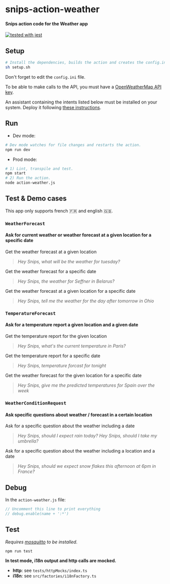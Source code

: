 # snips-action-weather
#### Snips action code for the Weather app

[![tested with jest](https://img.shields.io/badge/tested_with-jest-99424f.svg)](https://github.com/facebook/jest)

## Setup

```sh
# Install the dependencies, builds the action and creates the config.ini file.
sh setup.sh
```

Don't forget to edit the `config.ini` file.

To be able to make calls to the API, you must have a [OpenWeatherMap API key](https://openweathermap.org/api).

An assistant containing the intents listed below must be installed on your system. Deploy it following [these instructions](https://docs.snips.ai/articles/console/actions/deploy-your-assistant).

## Run

- Dev mode:

```sh
# Dev mode watches for file changes and restarts the action.
npm run dev
```

- Prod mode:

```sh
# 1) Lint, transpile and test.
npm start
# 2) Run the action.
node action-weather.js
```

## Test & Demo cases

This app only supports french 🇫🇷 and english 🇬🇧.

### `WeatherForecast`

#### Ask for current weather or weather forecast at a given location for a specific date

Get the weather forecast at a given location
> *Hey Snips, what will be the weather for tuesday?*

Get the weather forecast for a specific date
> *Hey Snips, the weather for Seffner in Belarus?*

Get the weather forecast at a given location for a specific date
> *Hey Snips, tell me the weather for the day after tomorrow in Ohio*

### `TemperatureForecast`

#### Ask for a temperature report a given location and a given date

Get the temperature report for the given location
> *Hey Snips, what's the current temperature in Paris?*

Get the temperature report for a specific date
> *Hey Snips, temperature forcast for tonight*

Get the weather forecast for the given location for a specific date
> *Hey Snips, give me the predicted temperatures for Spain over the week*

### `WeatherConditionRequest`

#### Ask specific questions about weather / forecast in a certain location

Ask for a specific question about the weather including a date
> *Hey Snips, should I expect rain today?*
> *Hey Snips, should I take my umbrella?*

Ask for a specific question about the weather including a location and a date
> *Hey Snips, should we expect snow flakes this afternoon at 6pm in France?*

## Debug

In the `action-weather.js` file:

```js
// Uncomment this line to print everything
// debug.enable(name + ':*')
```

## Test

*Requires [mosquitto](https://mosquitto.org/download/) to be installed.*

```sh
npm run test
```

**In test mode, i18n output and http calls are mocked.**

- **http**: see `tests/httpMocks/index.ts`
- **i18n**: see `src/factories/i18nFactory.ts`